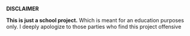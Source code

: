<b>DISCLAIMER</b> 

<b>This is just a school project.</b> Which is meant for an education purposes only. I deeply apologize to those parties who find this project offensive

